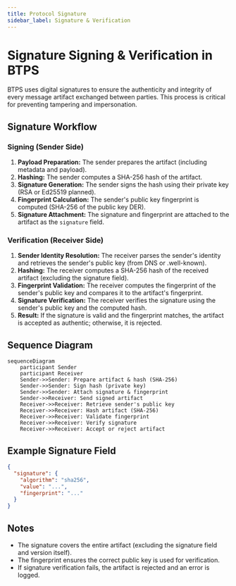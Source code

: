 ```yaml
---
title: Protocol Signature
sidebar_label: Signature & Verification
---
```


# Signature Signing & Verification in BTPS

BTPS uses digital signatures to ensure the authenticity and integrity of every message artifact exchanged between parties. This process is critical for preventing tampering and impersonation.

## Signature Workflow

### Signing (Sender Side)
1. **Payload Preparation:** The sender prepares the artifact (including metadata and payload).
2. **Hashing:** The sender computes a SHA-256 hash of the artifact.
3. **Signature Generation:** The sender signs the hash using their private key (RSA or Ed25519 planned).
4. **Fingerprint Calculation:** The sender's public key fingerprint is computed (SHA-256 of the public key DER).
5. **Signature Attachment:** The signature and fingerprint are attached to the artifact as the `signature` field.

### Verification (Receiver Side)
1. **Sender Identity Resolution:** The receiver parses the sender's identity and retrieves the sender's public key (from DNS or .well-known).
2. **Hashing:** The receiver computes a SHA-256 hash of the received artifact (excluding the signature field).
3. **Fingerprint Validation:** The receiver computes the fingerprint of the sender's public key and compares it to the artifact's fingerprint.
4. **Signature Verification:** The receiver verifies the signature using the sender's public key and the computed hash.
5. **Result:** If the signature is valid and the fingerprint matches, the artifact is accepted as authentic; otherwise, it is rejected.

## Sequence Diagram

```mermaid
sequenceDiagram
    participant Sender
    participant Receiver
    Sender->>Sender: Prepare artifact & hash (SHA-256)
    Sender->>Sender: Sign hash (private key)
    Sender->>Sender: Attach signature & fingerprint
    Sender->>Receiver: Send signed artifact
    Receiver->>Receiver: Retrieve sender's public key
    Receiver->>Receiver: Hash artifact (SHA-256)
    Receiver->>Receiver: Validate fingerprint
    Receiver->>Receiver: Verify signature
    Receiver->>Receiver: Accept or reject artifact
```

## Example Signature Field

```json
{
  "signature": {
    "algorithm": "sha256",
    "value": "...",
    "fingerprint": "..."
  }
}
```

## Notes
- The signature covers the entire artifact (excluding the signature field and version itself).
- The fingerprint ensures the correct public key is used for verification.
- If signature verification fails, the artifact is rejected and an error is logged. 